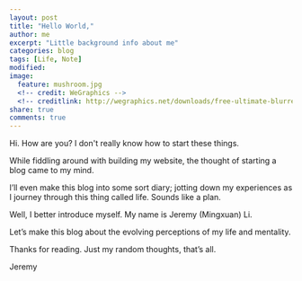 ```yaml
---
layout: post
title: "Hello World,"
author: me
excerpt: "Little background info about me"
categories: blog
tags: [Life, Note]
modified:
image:
  feature: mushroom.jpg
  <!-- credit: WeGraphics -->
  <!-- creditlink: http://wegraphics.net/downloads/free-ultimate-blurred-background-pack/ -->
share: true
comments: true
---
```


Hi. How are you? I don't really know how to start these things. 

While fiddling around with building my website, the thought of starting a blog came to my mind.

I’ll even make this blog into some sort diary; jotting down my experiences as I journey through this thing called life. Sounds like a plan. 

Well, I better introduce myself. My name is Jeremy (Mingxuan) Li. 

Let’s make this blog about the evolving perceptions of my life and mentality.

Thanks for reading. Just my random thoughts, that’s all. 

Jeremy